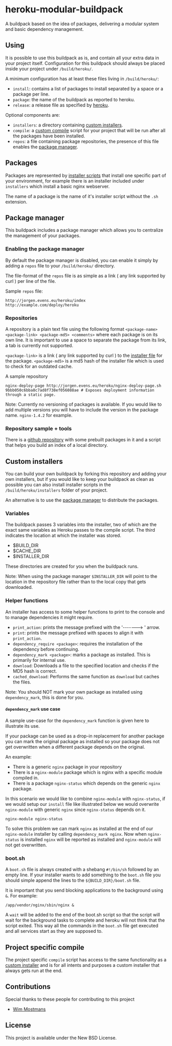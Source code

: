 # heroku-modular-buildpack

A buildpack based on the idea of packages, delivering a modular system and basic dependency management.

## Using

It is possible to use this buildpack as is, and contain all your extra data in your project itself.
Configuration for this buildpack should always be placed inside your project under `/build/heroku/`.

A minimum configuration has at least these files living in `/build/heroku/`:

- `install`: contains a list of packages to install separated by a space or a package per line.
- `package`: the name of the buildpack as reported to heroku.
- `release`: a release file as specified by [heroku][1].

Optional components are:

- `installers`: a directory containing [custom installers][2].
- `compile`: a [custom compile](#project-specific-compile) script for your project that will be run after all the packages have been installed.
- `repos`: a file containing package repositories, the presence of this file enables the [package manager][3].

## Packages

Packages are represented by [installer scripts][2] that install one specific part of your environment, for example there is an installer included under `installers` which install a basic nginx webserver.

The name of a package is the name of it's installer script without the `.sh` extension.

## Package manager

This buildpack includes a package manager which allows you to centralize the management of your packages.

### Enabling the package manager
By default the package manager is disabled, you can enable it simply by adding a `repos` file to your `/build/heroku/` directory.

The file-format of the `repos` file is as simple as a link ( any link supported by curl ) per line of the file.

Sample `repos` file:

```
http://jorgen.evens.eu/heroku/index
http://example.com/deploy/heroku
```

### Repositories

A repository is a plain text file using the following format `<package-name> <package-link> <package-md5> <comments>` where each package is on its own line. It is important to use a space to separate the package from its link, a tab is currently not supported.

`<package-link>` is a link ( any link supported by curl ) to the [installer file][2] for the package.
`<package-md5>` is a md5 hash of the installer file which is used to check for an outdated cache.

A sample repository

```
nginx-deploy-page http://jorgen.evens.eu/heroku/nginx-deploy-page.sh 9bbb050c6bba8c7ad8f738ef056088ae # Exposes deployment information through a static page.
```

Note: Currently no versioning of packages is available. If you would like to add multiple versions you will have to include the version in the package name. `nginx-1.4.2` for example.

### Repository sample + tools

There is a [github repository][4] with some prebuilt packages in it and a script that helps you build an index of a local directory.

## Custom installers

You can build your own buildpack by forking this repository and adding your own installers, but if you would
like to keep your buildpack as clean as possible you can also install installer scripts in the `/build/heroku/installers` folder of your project.

An alternative is to use the [package manager][3] to distribute the packages.

### Variables

The buildpack passes 3 variables into the installer, two of which are the exact same variables as Heroku passes to the compile script. The third indicates the location at which the installer was stored.

 - $BUILD_DIR
 - $CACHE_DIR
 - $INSTALLER_DIR

These directories are created for you when the buildpack runs.

Note: When using the package manager `$INSTALLER_DIR` will point to the location in the repository file rather than to the local copy that gets downloaded.

### Helper functions

An installer has access to some helper functions to print to the console and to manage dependencies it might require.

- `print_action`: prints the message prefixed with the '-------> ' arrow.
- `print`: prints the message prefixed with spaces to align it with `print_action`.
- `dependency_require <package>`: requires the installation of the dependency before continuing. 
- `dependency_mark <package>`: marks a package as installed. This is primarily for internal use.
- `download`: Downloads a file to the specified location and checks if the MD5 hash is correct.
- `cached_download`: Performs the same function as `download` but caches the files.

Note: You should NOT mark your own package as installed using `dependency_mark`, this is done for you.

#### `dependency_mark` use case

A sample use-case for the `dependency_mark` function is given here to illustrate its use.

If your package can be used as a drop-in replacement for another package you can mark the original package as installed so your package does not get overwritten when a different package depends on the original.

An example:

- There is a generic `nginx` package in your repository
- There is a `nginx-module` package which is nginx with a specific module compiled in.
- There is a package `nginx-status` which depends on the generic `nginx` package.

In this scenario we would like to combine `nginx-module` with `nginx-status`, if we would setup our `install` file like illustrated below we would overwrite `nginx-module` with generic `nginx` since `nginx-status` depends on it.

```
nginx-module nginx-status
```

To solve this problem we can mark `nginx` as installed at the end of our `nginx-module` installer by calling `dependency_mark nginx`.
Now when `nginx-status` is installed `nginx` will be reported as installed and `nginx-module` will not get overwritten.

### boot.sh

A `boot.sh` file is always created with a shebang `#!/bin/sh` followed by an empty line. If your installer wants to add something to the `boot.sh` file you should simple append the lines to the `${BUILD_DIR}/boot.sh` file.

It is important that you send blocking applications to the background using `&`. For example:
```
/app/vendor/nginx/sbin/nginx &
```

A `wait` will be added to the end of the boot.sh script so that the script will wait for the background tasks to complete and heroku will not think that the script exited. This way all the commands in the `boot.sh` file get executed and all services start as they are supposed to.

## Project specific compile

The project specific `compile` script has access to the same functionality as a [custom installer][2] and is for all intents and purposes a custom installer that always gets run at the end.

## Contributions

Special thanks to these people for contributing to this project

 - [Wim Mostmans](https://twitter.com/Sitebase)

## License
This project is available under the New BSD License.

[1]: https://devcenter.heroku.com/articles/buildpack-api#bin-release
[2]: #custom-installers
[3]: #package-manager
[4]: https://github.com/JorgenEvens/heroku-packages